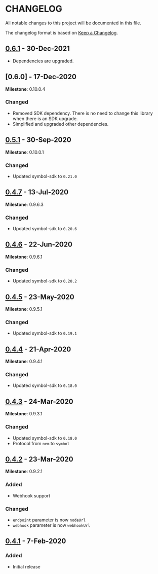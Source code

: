 # CHANGELOG

All notable changes to this project will be documented in this file.

The changelog format is based on [Keep a Changelog](https://keepachangelog.com/en/1.0.0/).

## [0.6.1] - 30-Dec-2021
- Dependencies are upgraded.

## [0.6.0] - 17-Dec-2020

**Milestone**: 0.10.0.4

### Changed

- Removed SDK dependency. There is no need to change this library when there is an SDK upgrade.
- Simplified and upgraded other dependencies.


## [0.5.1] - 30-Sep-2020

**Milestone**: 0.10.0.1

### Changed

- Updated symbol-sdk to ``0.21.0``

## [0.4.7] - 13-Jul-2020

**Milestone**: 0.9.6.3

### Changed

- Updated symbol-sdk to ``0.20.6``

## [0.4.6] - 22-Jun-2020

**Milestone**: 0.9.6.1

### Changed

- Updated symbol-sdk to ``0.20.2``

## [0.4.5] - 23-May-2020

**Milestone**: 0.9.5.1

### Changed

- Updated symbol-sdk to ``0.19.1``

## [0.4.4] - 21-Apr-2020

**Milestone**: 0.9.4.1

### Changed

- Updated symbol-sdk to ``0.18.0``

## [0.4.3] - 24-Mar-2020

**Milestone**: 0.9.3.1

### Changed

- Updated symbol-sdk to ``0.18.0``
- Protocol from ``nem`` to ``symbol``

## [0.4.2] - 23-Mar-2020

**Milestone**: 0.9.2.1

### Added

- Webhook support

### Changed

- ``endpoint`` parameter is now ``nodeUrl``
- ``webhook`` parameter is now ``webhookUrl``

## [0.4.1] - 7-Feb-2020

### Added

- Initial release


[0.6.1]: https://github.com/symbol/symbol-uri-scheme/compare/v0.6.0...v0.6.1
[0.5.1]: https://github.com/symbol/symbol-uri-scheme/compare/v0.4.7...v0.5.1
[0.4.7]: https://github.com/symbol/symbol-uri-scheme/compare/v0.4.6...v0.4.7
[0.4.6]: https://github.com/symbol/symbol-uri-scheme/compare/v0.4.5...v0.4.6
[0.4.5]: https://github.com/symbol/symbol-uri-scheme/compare/v0.4.4...v0.4.5
[0.4.4]: https://github.com/symbol/symbol-uri-scheme/compare/v0.4.3...v0.4.4
[0.4.3]: https://github.com/symbol/symbol-uri-scheme/compare/v0.4.2...v0.4.3
[0.4.2]: https://github.com/symbol/symbol-uri-scheme/compare/v0.4.1...v0.4.2
[0.4.1]: https://github.com/nemfoundation/symbol-uri-scheme/releases/tag/v0.4.1
